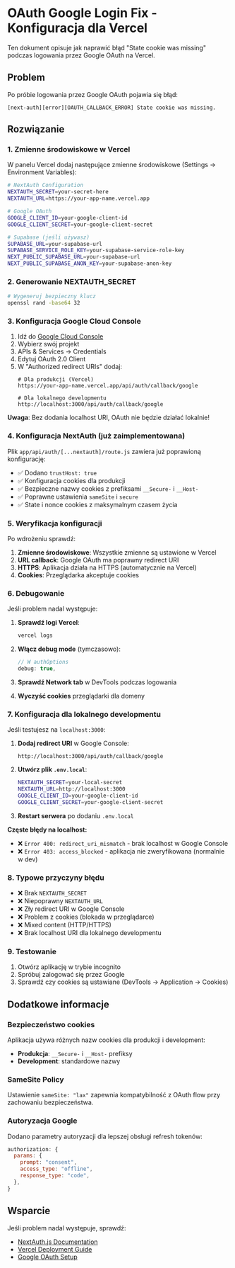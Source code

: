 # OAuth Google Login Fix - Konfiguracja dla Vercel

Ten dokument opisuje jak naprawić błąd "State cookie was missing" podczas logowania przez Google OAuth na Vercel.

## Problem

Po próbie logowania przez Google OAuth pojawia się błąd:
```
[next-auth][error][OAUTH_CALLBACK_ERROR] State cookie was missing.
```

## Rozwiązanie

### 1. Zmienne środowiskowe w Vercel

W panelu Vercel dodaj następujące zmienne środowiskowe (Settings → Environment Variables):

```bash
# NextAuth Configuration
NEXTAUTH_SECRET=your-secret-here
NEXTAUTH_URL=https://your-app-name.vercel.app

# Google OAuth
GOOGLE_CLIENT_ID=your-google-client-id
GOOGLE_CLIENT_SECRET=your-google-client-secret

# Supabase (jeśli używasz)
SUPABASE_URL=your-supabase-url
SUPABASE_SERVICE_ROLE_KEY=your-supabase-service-role-key
NEXT_PUBLIC_SUPABASE_URL=your-supabase-url
NEXT_PUBLIC_SUPABASE_ANON_KEY=your-supabase-anon-key
```

### 2. Generowanie NEXTAUTH_SECRET

```bash
# Wygeneruj bezpieczny klucz
openssl rand -base64 32
```

### 3. Konfiguracja Google Cloud Console

1. Idź do [Google Cloud Console](https://console.cloud.google.com/)
2. Wybierz swój projekt
3. APIs & Services → Credentials
4. Edytuj OAuth 2.0 Client
5. W "Authorized redirect URIs" dodaj:
   ```
   # Dla produkcji (Vercel)
   https://your-app-name.vercel.app/api/auth/callback/google
   
   # Dla lokalnego developmentu
   http://localhost:3000/api/auth/callback/google
   ```

**Uwaga**: Bez dodania localhost URI, OAuth nie będzie działać lokalnie!

### 4. Konfiguracja NextAuth (już zaimplementowana)

Plik `app/api/auth/[...nextauth]/route.js` zawiera już poprawioną konfigurację:

- ✅ Dodano `trustHost: true`
- ✅ Konfiguracja cookies dla produkcji
- ✅ Bezpieczne nazwy cookies z prefiksami `__Secure-` i `__Host-`
- ✅ Poprawne ustawienia `sameSite` i `secure`
- ✅ State i nonce cookies z maksymalnym czasem życia

### 5. Weryfikacja konfiguracji

Po wdrożeniu sprawdź:

1. **Zmienne środowiskowe**: Wszystkie zmienne są ustawione w Vercel
2. **URL callback**: Google OAuth ma poprawny redirect URI
3. **HTTPS**: Aplikacja działa na HTTPS (automatycznie na Vercel)
4. **Cookies**: Przeglądarka akceptuje cookies

### 6. Debugowanie

Jeśli problem nadal występuje:

1. **Sprawdź logi Vercel**:
   ```bash
   vercel logs
   ```

2. **Włącz debug mode** (tymczasowo):
   ```javascript
   // W authOptions
   debug: true,
   ```

3. **Sprawdź Network tab** w DevTools podczas logowania

4. **Wyczyść cookies** przeglądarki dla domeny

### 7. Konfiguracja dla lokalnego developmentu

Jeśli testujesz na `localhost:3000`:

1. **Dodaj redirect URI** w Google Console:
   ```
   http://localhost:3000/api/auth/callback/google
   ```

2. **Utwórz plik `.env.local`**:
   ```bash
   NEXTAUTH_SECRET=your-local-secret
   NEXTAUTH_URL=http://localhost:3000
   GOOGLE_CLIENT_ID=your-google-client-id
   GOOGLE_CLIENT_SECRET=your-google-client-secret
   ```

3. **Restart serwera** po dodaniu `.env.local`

**Częste błędy na localhost:**
- ❌ `Error 400: redirect_uri_mismatch` - brak localhost w Google Console
- ❌ `Error 403: access_blocked` - aplikacja nie zweryfikowana (normalnie w dev)

### 8. Typowe przyczyny błędu

- ❌ Brak `NEXTAUTH_SECRET`
- ❌ Niepoprawny `NEXTAUTH_URL`
- ❌ Zły redirect URI w Google Console
- ❌ Problem z cookies (blokada w przeglądarce)
- ❌ Mixed content (HTTP/HTTPS)
- ❌ Brak localhost URI dla lokalnego developmentu

### 9. Testowanie

1. Otwórz aplikację w trybie incognito
2. Spróbuj zalogować się przez Google
3. Sprawdź czy cookies są ustawiane (DevTools → Application → Cookies)

## Dodatkowe informacje

### Bezpieczeństwo cookies

Aplikacja używa różnych nazw cookies dla produkcji i development:

- **Produkcja**: `__Secure-` i `__Host-` prefiksy
- **Development**: standardowe nazwy

### SameSite Policy

Ustawienie `sameSite: "lax"` zapewnia kompatybilność z OAuth flow przy zachowaniu bezpieczeństwa.

### Autoryzacja Google

Dodano parametry autoryzacji dla lepszej obsługi refresh tokenów:
```javascript
authorization: {
  params: {
    prompt: "consent",
    access_type: "offline",
    response_type: "code",
  },
}
```

## Wsparcie

Jeśli problem nadal występuje, sprawdź:
- [NextAuth.js Documentation](https://next-auth.js.org/)
- [Vercel Deployment Guide](https://vercel.com/guides/nextjs)
- [Google OAuth Setup](https://developers.google.com/identity/protocols/oauth2)